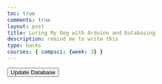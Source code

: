 ```yaml
---
toc: true
comments: true
layout: post
title: Luring My Dog with Arduino and Databasing
description: remind me to write this
type: hacks
courses: { compsci: {week: 3} }
---
```

<html lang="en"> 
  <body>
    <button onclick="sendEvent()">Update Database</button>
  </body>
  <script src="https://www.gstatic.com/firebasejs/8.2.1/firebase-app.js"></script>
  <script src="https://www.gstatic.com/firebasejs/8.2.1/firebase-database.js"></script>
  <script src="https://www.gstatic.com/firebasejs/8.10.1/firebase-auth.js"></script>
  <script src="/scripts/ArduinoDogLure.js"></script>
  </html>
 
